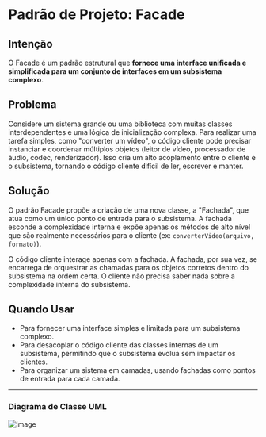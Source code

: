 # Padrão de Projeto: Facade

## Intenção

O Facade é um padrão estrutural que **fornece uma interface unificada e simplificada para um conjunto de interfaces em um subsistema complexo**.

## Problema

Considere um sistema grande ou uma biblioteca com muitas classes interdependentes e uma lógica de inicialização complexa. Para realizar uma tarefa simples, como "converter um vídeo", o código cliente pode precisar instanciar e coordenar múltiplos objetos (leitor de vídeo, processador de áudio, codec, renderizador). Isso cria um alto acoplamento entre o cliente e o subsistema, tornando o código cliente difícil de ler, escrever e manter.

## Solução

O padrão Facade propõe a criação de uma nova classe, a "Fachada", que atua como um único ponto de entrada para o subsistema. A fachada esconde a complexidade interna e expõe apenas os métodos de alto nível que são realmente necessários para o cliente (ex: `converterVideo(arquivo, formato)`).

O código cliente interage apenas com a fachada. A fachada, por sua vez, se encarrega de orquestrar as chamadas para os objetos corretos dentro do subsistema na ordem certa. O cliente não precisa saber nada sobre a complexidade interna do subsistema.

## Quando Usar

* Para fornecer uma interface simples e limitada para um subsistema complexo.
* Para desacoplar o código cliente das classes internas de um subsistema, permitindo que o subsistema evolua sem impactar os clientes.
* Para organizar um sistema em camadas, usando fachadas como pontos de entrada para cada camada.

---
### Diagrama de Classe UML

![image](https://github.com/user-attachments/assets/f2c6e9eb-9a2e-47bb-ae03-8b2852ed983a)
